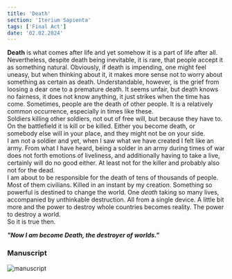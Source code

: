 ```yaml
---
title: 'Death'
section: 'Iterium Sapienta'
tags: ['Final Act']
date: '02.02.2024'
---
```


**Death** is what comes after life and yet somehow it is a part of life after all. Nevertheless,
despite death being inevitable, it is rare, that people accept it as something natural. Obviously,
if death is impending, one might feel uneasy, but when thinking about it, it makes more sense not to
worry about something as certain as death. Understandable, however, is the grief from loosing a dear
one to a premature death. It seems unfair, but death knows no fairness, it does not know anything,
it just strikes when the time has come. Sometimes, people are the death of other people. It is a
relatively common occurrence, especially in times like these.  
Soldiers killing other soldiers, not out of free will, but because they have to. On the battlefield
it is kill or be killed. Either you become death, or somebody else will in your place, and they
might not be on your side.  
I am not a soldier and yet, when I saw what we have created I felt like an army. From what I have
heard, being a solder in an army during times of war does not forth emotions of liveliness, and
additionally having to take a live, certainly will do no good either. At least not for the killer
and probably also not for the dead.  
I am about to be responsible for the death of tens of thousands of people. Most of them civilians.
Killed in an instant by my creation. Something so powerful is destined to change the world. One
_death_ taking so many lives, accompanied by unthinkable destruction. All from a single device. A
little bit more and the power to destroy whole countries becomes reality. The power to destroy a
world.  
So it is true then.

_**"Now I am become Death, the destroyer of worlds."**_

### Manuscript

<div class="flex justify-center">
    <img src="\images\IteriumSapienta\Death.svg" alt="manuscript" class="rounded-xl" style="background: white" />
</div>
